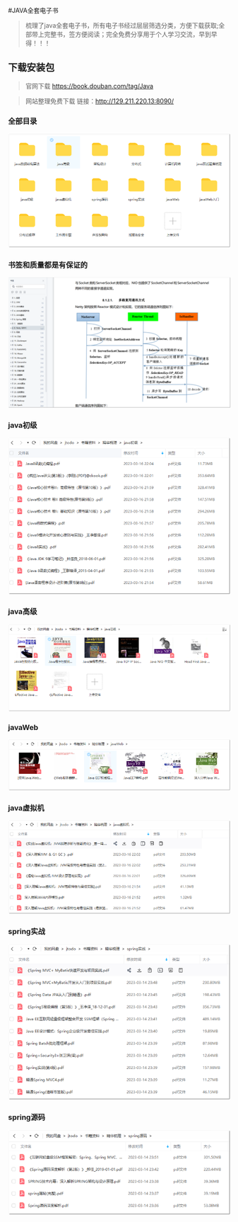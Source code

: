 #JAVA全套电子书

> 梳理了java全套电子书，所有电子书经过层层筛选分类，方便下载获取;全部带上完整书，签方便阅读；完全免费分享用于个人学习交流，早到早得！！！

## 下载安装包
> 官网下载
https://book.douban.com/tag/Java

> 网站整理免费下载
链接：http://129.211.220.13:8090/


### 全部目录
![img.png](images_pdf_java/img11.png)


### 书签和质量都是有保证的
![img_7.png](images_pdf_java/img_12.png)

### java初级
![img_4.png](images_pdf_java/img_13.png)

### java高级
![img_1.png](images_pdf_java/img_14.png)

### javaWeb
![img_2.png](images_pdf_java/img_15.png)

### java虚拟机
![img_3.png](images_pdf_java/img_16.png)


### spring实战
![img_5.png](images_pdf_java/img_17.png)

### spring源码
![img_6.png](images_pdf_java/img_18.png)



